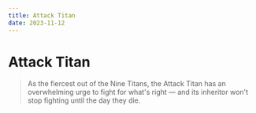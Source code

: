 ```yaml
---
title: Attack Titan
date: 2023-11-12
---
```


# Attack Titan
> As the fiercest out of the Nine Titans, the Attack Titan has an overwhelming urge to fight for what's right — and its inheritor won't stop fighting until the day they die.